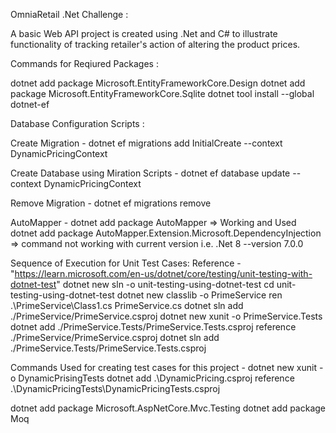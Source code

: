 OmniaRetail .Net Challenge :

A basic Web API project is created using .Net and C# to illustrate functionality of tracking retailer's action of altering the product prices.

Commands for Reqiured Packages :

dotnet add package Microsoft.EntityFrameworkCore.Design
dotnet add package Microsoft.EntityFrameworkCore.Sqlite
dotnet tool install --global dotnet-ef

Database Configuration Scripts :

Create Migration -
dotnet ef migrations add InitialCreate --context DynamicPricingContext

Create Database using Miration Scripts -
dotnet ef database update --context DynamicPricingContext

Remove Migration -
dotnet ef migrations remove

AutoMapper -
dotnet add package AutoMapper => Working and Used
dotnet add package AutoMapper.Extension.Microsoft.DependencyInjection => command not working with current version i.e. .Net 8
--version 7.0.0

Sequence of Execution for Unit Test Cases:
Reference - "https://learn.microsoft.com/en-us/dotnet/core/testing/unit-testing-with-dotnet-test"
dotnet new sln -o unit-testing-using-dotnet-test
cd unit-testing-using-dotnet-test
dotnet new classlib -o PrimeService
ren .\PrimeService\Class1.cs PrimeService.cs
dotnet sln add ./PrimeService/PrimeService.csproj
dotnet new xunit -o PrimeService.Tests
dotnet add ./PrimeService.Tests/PrimeService.Tests.csproj reference ./PrimeService/PrimeService.csproj
dotnet sln add ./PrimeService.Tests/PrimeService.Tests.csproj

Commands Used for creating test cases for this project -
dotnet new xunit -o DynamicPrisingTests
dotnet add .\DynamicPricing.csproj reference .\DynamicPricingTests\DynamicPricingTests.csproj

dotnet add package Microsoft.AspNetCore.Mvc.Testing
dotnet add package Moq

